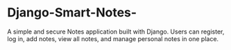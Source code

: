 # Django-Smart-Notes-
A simple and secure Notes application built with Django. Users can register, log in, add notes, view all notes, and manage personal notes in one place.
